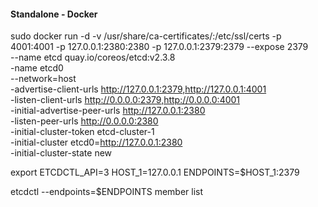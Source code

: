 #### Standalone - Docker
sudo docker run -d -v /usr/share/ca-certificates/:/etc/ssl/certs -p 4001:4001 -p 127.0.0.1:2380:2380 -p 127.0.0.1:2379:2379 --expose 2379 \
 --name etcd quay.io/coreos/etcd:v2.3.8 \
 -name etcd0 \
 --network=host \
 -advertise-client-urls http://127.0.0.1:2379,http://127.0.0.1:4001 \
 -listen-client-urls http://0.0.0.0:2379,http://0.0.0.0:4001 \
 -initial-advertise-peer-urls http://127.0.0.1:2380 \
 -listen-peer-urls http://0.0.0.0:2380 \
 -initial-cluster-token etcd-cluster-1 \
 -initial-cluster etcd0=http://127.0.0.1:2380 \
 -initial-cluster-state new



export ETCDCTL_API=3
HOST_1=127.0.0.1
ENDPOINTS=$HOST_1:2379

etcdctl --endpoints=$ENDPOINTS member list